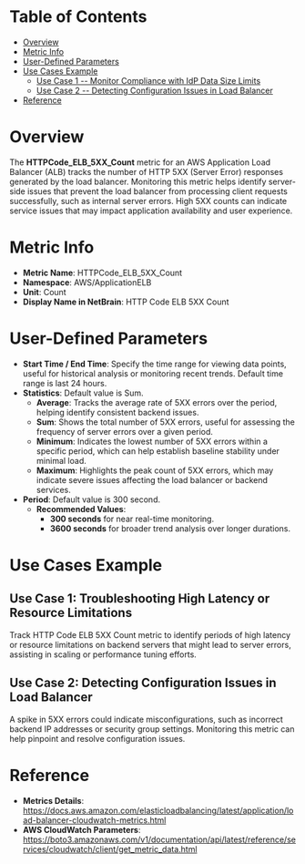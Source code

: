 # Table of Contents
- [Overview](#overview)
- [Metric Info](#metric-info)
- [User-Defined Parameters](#user-defined-parameters)
- [Use Cases Example](#example)
    - [Use Case 1 -- Monitor Compliance with IdP Data Size Limits](#example-1) 
    - [Use Case 2 -- Detecting Configuration Issues in Load Balancer](#example-2)
- [Reference](#reference)

# Overview <a name="overview"></a>
The <b>HTTPCode_ELB_5XX_Count</b> metric for an AWS Application Load Balancer (ALB) tracks the number of HTTP 5XX (Server Error) responses generated by the load balancer. Monitoring this metric helps identify server-side issues that prevent the load balancer from processing client requests successfully, such as internal server errors. High 5XX counts can indicate service issues that may impact application availability and user experience.

# Metric Info <a name="metric-info"></a>
* <b>Metric Name</b>: HTTPCode_ELB_5XX_Count   
* <b>Namespace</b>: AWS/ApplicationELB
* <b>Unit</b>: Count
* <b>Display Name in NetBrain</b>: HTTP Code ELB 5XX Count

# User-Defined Parameters <a name="user-defined-parameters"></a>
* <b>Start Time / End Time</b>: Specify the time range for viewing data points, useful for historical analysis or monitoring recent trends. Default time range is last 24 hours.
* <b>Statistics</b>: Default value is Sum.
  * <b>Average</b>: Tracks the average rate of 5XX errors over the period, helping identify consistent backend issues.
  * <b>Sum</b>: Shows the total number of 5XX errors, useful for assessing the frequency of server errors over a given period.
  * <b>Minimum</b>: Indicates the lowest number of 5XX errors within a specific period, which can help establish baseline stability under minimal load.
  * <b>Maximum</b>: Highlights the peak count of 5XX errors, which may indicate severe issues affecting the load balancer or backend services.
* <b>Period</b>: Default value is 300 second.
  * <b>Recommended Values</b>:
    * <b>300 seconds</b> for near real-time monitoring.
    * <b>3600 seconds</b> for broader trend analysis over longer durations.

# Use Cases Example <a name="example"></a>
## Use Case 1: Troubleshooting High Latency or Resource Limitations <a name="example-1"></a>
Track HTTP Code ELB 5XX Count metric to identify periods of high latency or resource limitations on backend servers that might lead to server errors, assisting in scaling or performance tuning efforts.



## Use Case 2: Detecting Configuration Issues in Load Balancer <a name="example-2"></a>
A spike in 5XX errors could indicate misconfigurations, such as incorrect backend IP addresses or security group settings. Monitoring this metric can help pinpoint and resolve configuration issues.



# Reference <a name="reference"></a>
* <b>Metrics Details</b>: https://docs.aws.amazon.com/elasticloadbalancing/latest/application/load-balancer-cloudwatch-metrics.html
* <b>AWS CloudWatch Parameters</b>: https://boto3.amazonaws.com/v1/documentation/api/latest/reference/services/cloudwatch/client/get_metric_data.html